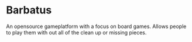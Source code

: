 Barbatus
========

An opensource gameplatform with a focus on board games. Allows people to play them with out all of the clean up or missing pieces.





